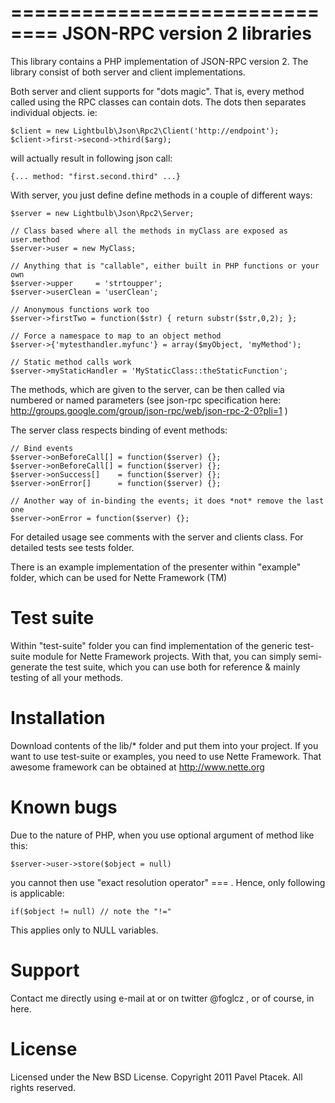 ==============================
 JSON-RPC version 2 libraries
==============================
This library contains a PHP implementation of JSON-RPC version 2.
The library consist of both server and client implementations.

Both server and client supports for "dots magic". That is, every method called
using the RPC classes can contain dots. The dots then separates individual
objects. ie:

    $client = new Lightbulb\Json\Rpc2\Client('http://endpoint');
    $client->first->second->third($arg);

will actually result in following json call:

    {... method: "first.second.third" ...}

With server, you just define define methods in a couple of different ways:

    $server = new Lightbulb\Json\Rpc2\Server;

    // Class based where all the methods in myClass are exposed as user.method
    $server->user = new MyClass;

    // Anything that is "callable", either built in PHP functions or your own
    $server->upper     = 'strtoupper';
    $server->userClean = 'userClean';

    // Anonymous functions work too
    $server->firstTwo = function($str) { return substr($str,0,2); };

    // Force a namespace to map to an object method
    $server->{'mytesthandler.myfunc'} = array($myObject, 'myMethod');

    // Static method calls work
    $server->myStaticHandler = 'MyStaticClass::theStaticFunction';

The methods, which are given to the server, can be then called via numbered
or named parameters (see json-rpc specification here: http://groups.google.com/group/json-rpc/web/json-rpc-2-0?pli=1 )

The server class respects binding of event methods:

    // Bind events
    $server->onBeforeCall[] = function($server) {};
    $server->onBeforeCall[] = function($server) {};
    $server->onSuccess[]    = function($server) {};
    $server->onError[]      = function($server) {};

    // Another way of in-binding the events; it does *not* remove the last one
    $server->onError = function($server) {};

For detailed usage see comments with the server and clients class.
For detailed tests see tests folder.

There is an example implementation of the presenter within "example" folder,
which can be used for Nette Framework (TM)

Test suite
==========
Within "test-suite" folder you can find implementation of the generic test-suite
module for Nette Framework projects. With that, you can simply semi-generate
the test suite, which you can use both for reference & mainly testing
of all your methods.

Installation
============
Download contents of the lib/* folder and put them into your project.
If you want to use test-suite or examples, you need to use Nette Framework.
That awesome framework can be obtained at http://www.nette.org

Known bugs
==========
Due to the nature of PHP, when you use optional argument of method like this:

    $server->user->store($object = null)

you cannot then use "exact resolution operator" === . Hence, only following is applicable:

    if($object != null) // note the "!="

This applies only to NULL variables.

Support
=======
Contact me directly using e-mail at <birdie at animalgroup dot cz> or on twitter
@foglcz , or of course, in here.

License
=======
Licensed under the New BSD License. Copyright 2011 Pavel Ptacek. All rights reserved.
